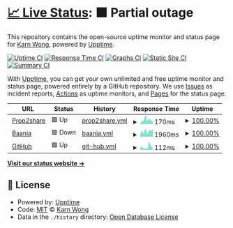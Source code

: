# [📈 Live Status](https://upptime.karnwong.me): <!--live status--> **🟧 Partial outage**

This repository contains the open-source uptime monitor and status page for [Karn Wong](karnwong.me), powered by [Upptime](https://github.com/upptime/upptime).

[![Uptime CI](https://github.com/kahnwong/upptime/workflows/Uptime%20CI/badge.svg)](https://github.com/kahnwong/upptime/actions?query=workflow%3A%22Uptime+CI%22)
[![Response Time CI](https://github.com/kahnwong/upptime/workflows/Response%20Time%20CI/badge.svg)](https://github.com/kahnwong/upptime/actions?query=workflow%3A%22Response+Time+CI%22)
[![Graphs CI](https://github.com/kahnwong/upptime/workflows/Graphs%20CI/badge.svg)](https://github.com/kahnwong/upptime/actions?query=workflow%3A%22Graphs+CI%22)
[![Static Site CI](https://github.com/kahnwong/upptime/workflows/Static%20Site%20CI/badge.svg)](https://github.com/kahnwong/upptime/actions?query=workflow%3A%22Static+Site+CI%22)
[![Summary CI](https://github.com/kahnwong/upptime/workflows/Summary%20CI/badge.svg)](https://github.com/kahnwong/upptime/actions?query=workflow%3A%22Summary+CI%22)

With [Upptime](https://upptime.js.org), you can get your own unlimited and free uptime monitor and status page, powered entirely by a GitHub repository. We use [Issues](https://github.com/kahnwong/upptime/issues) as incident reports, [Actions](https://github.com/kahnwong/upptime/actions) as uptime monitors, and [Pages](https://upptime.karnwong.me) for the status page.

<!--start: status pages-->
<!-- This summary is generated by Upptime (https://github.com/upptime/upptime) -->
<!-- Do not edit this manually, your changes will be overwritten -->
<!-- prettier-ignore -->
| URL | Status | History | Response Time | Uptime |
| --- | ------ | ------- | ------------- | ------ |
| <img alt="" src="https://favicons.githubusercontent.com/prop2share.com" height="13"> [Prop2share](https://prop2share.com/landing) | 🟩 Up | [prop2share.yml](https://github.com/kahnwong/upptime/commits/HEAD/history/prop2share.yml) | <details><summary><img alt="Response time graph" src="./graphs/prop2share/response-time-week.png" height="20"> 170ms</summary><br><a href="https://upptime.karnwong.me/history/prop2share"><img alt="Response time 854" src="https://img.shields.io/endpoint?url=https%3A%2F%2Fraw.githubusercontent.com%2Fkahnwong%2Fupptime%2FHEAD%2Fapi%2Fprop2share%2Fresponse-time.json"></a><br><a href="https://upptime.karnwong.me/history/prop2share"><img alt="24-hour response time 125" src="https://img.shields.io/endpoint?url=https%3A%2F%2Fraw.githubusercontent.com%2Fkahnwong%2Fupptime%2FHEAD%2Fapi%2Fprop2share%2Fresponse-time-day.json"></a><br><a href="https://upptime.karnwong.me/history/prop2share"><img alt="7-day response time 170" src="https://img.shields.io/endpoint?url=https%3A%2F%2Fraw.githubusercontent.com%2Fkahnwong%2Fupptime%2FHEAD%2Fapi%2Fprop2share%2Fresponse-time-week.json"></a><br><a href="https://upptime.karnwong.me/history/prop2share"><img alt="30-day response time 235" src="https://img.shields.io/endpoint?url=https%3A%2F%2Fraw.githubusercontent.com%2Fkahnwong%2Fupptime%2FHEAD%2Fapi%2Fprop2share%2Fresponse-time-month.json"></a><br><a href="https://upptime.karnwong.me/history/prop2share"><img alt="1-year response time 854" src="https://img.shields.io/endpoint?url=https%3A%2F%2Fraw.githubusercontent.com%2Fkahnwong%2Fupptime%2FHEAD%2Fapi%2Fprop2share%2Fresponse-time-year.json"></a></details> | <details><summary><a href="https://upptime.karnwong.me/history/prop2share">100.00%</a></summary><a href="https://upptime.karnwong.me/history/prop2share"><img alt="All-time uptime 100.00%" src="https://img.shields.io/endpoint?url=https%3A%2F%2Fraw.githubusercontent.com%2Fkahnwong%2Fupptime%2FHEAD%2Fapi%2Fprop2share%2Fuptime.json"></a><br><a href="https://upptime.karnwong.me/history/prop2share"><img alt="24-hour uptime 100.00%" src="https://img.shields.io/endpoint?url=https%3A%2F%2Fraw.githubusercontent.com%2Fkahnwong%2Fupptime%2FHEAD%2Fapi%2Fprop2share%2Fuptime-day.json"></a><br><a href="https://upptime.karnwong.me/history/prop2share"><img alt="7-day uptime 100.00%" src="https://img.shields.io/endpoint?url=https%3A%2F%2Fraw.githubusercontent.com%2Fkahnwong%2Fupptime%2FHEAD%2Fapi%2Fprop2share%2Fuptime-week.json"></a><br><a href="https://upptime.karnwong.me/history/prop2share"><img alt="30-day uptime 100.00%" src="https://img.shields.io/endpoint?url=https%3A%2F%2Fraw.githubusercontent.com%2Fkahnwong%2Fupptime%2FHEAD%2Fapi%2Fprop2share%2Fuptime-month.json"></a><br><a href="https://upptime.karnwong.me/history/prop2share"><img alt="1-year uptime 100.00%" src="https://img.shields.io/endpoint?url=https%3A%2F%2Fraw.githubusercontent.com%2Fkahnwong%2Fupptime%2FHEAD%2Fapi%2Fprop2share%2Fuptime-year.json"></a></details>
| <img alt="" src="https://favicons.githubusercontent.com/baania.com" height="13"> [Baania](https://baania.com) | 🟥 Down | [baania.yml](https://github.com/kahnwong/upptime/commits/HEAD/history/baania.yml) | <details><summary><img alt="Response time graph" src="./graphs/baania/response-time-week.png" height="20"> 1960ms</summary><br><a href="https://upptime.karnwong.me/history/baania"><img alt="Response time 2989" src="https://img.shields.io/endpoint?url=https%3A%2F%2Fraw.githubusercontent.com%2Fkahnwong%2Fupptime%2FHEAD%2Fapi%2Fbaania%2Fresponse-time.json"></a><br><a href="https://upptime.karnwong.me/history/baania"><img alt="24-hour response time 2585" src="https://img.shields.io/endpoint?url=https%3A%2F%2Fraw.githubusercontent.com%2Fkahnwong%2Fupptime%2FHEAD%2Fapi%2Fbaania%2Fresponse-time-day.json"></a><br><a href="https://upptime.karnwong.me/history/baania"><img alt="7-day response time 1960" src="https://img.shields.io/endpoint?url=https%3A%2F%2Fraw.githubusercontent.com%2Fkahnwong%2Fupptime%2FHEAD%2Fapi%2Fbaania%2Fresponse-time-week.json"></a><br><a href="https://upptime.karnwong.me/history/baania"><img alt="30-day response time 2918" src="https://img.shields.io/endpoint?url=https%3A%2F%2Fraw.githubusercontent.com%2Fkahnwong%2Fupptime%2FHEAD%2Fapi%2Fbaania%2Fresponse-time-month.json"></a><br><a href="https://upptime.karnwong.me/history/baania"><img alt="1-year response time 2989" src="https://img.shields.io/endpoint?url=https%3A%2F%2Fraw.githubusercontent.com%2Fkahnwong%2Fupptime%2FHEAD%2Fapi%2Fbaania%2Fresponse-time-year.json"></a></details> | <details><summary><a href="https://upptime.karnwong.me/history/baania">100.00%</a></summary><a href="https://upptime.karnwong.me/history/baania"><img alt="All-time uptime 100.00%" src="https://img.shields.io/endpoint?url=https%3A%2F%2Fraw.githubusercontent.com%2Fkahnwong%2Fupptime%2FHEAD%2Fapi%2Fbaania%2Fuptime.json"></a><br><a href="https://upptime.karnwong.me/history/baania"><img alt="24-hour uptime 100.00%" src="https://img.shields.io/endpoint?url=https%3A%2F%2Fraw.githubusercontent.com%2Fkahnwong%2Fupptime%2FHEAD%2Fapi%2Fbaania%2Fuptime-day.json"></a><br><a href="https://upptime.karnwong.me/history/baania"><img alt="7-day uptime 100.00%" src="https://img.shields.io/endpoint?url=https%3A%2F%2Fraw.githubusercontent.com%2Fkahnwong%2Fupptime%2FHEAD%2Fapi%2Fbaania%2Fuptime-week.json"></a><br><a href="https://upptime.karnwong.me/history/baania"><img alt="30-day uptime 100.00%" src="https://img.shields.io/endpoint?url=https%3A%2F%2Fraw.githubusercontent.com%2Fkahnwong%2Fupptime%2FHEAD%2Fapi%2Fbaania%2Fuptime-month.json"></a><br><a href="https://upptime.karnwong.me/history/baania"><img alt="1-year uptime 100.00%" src="https://img.shields.io/endpoint?url=https%3A%2F%2Fraw.githubusercontent.com%2Fkahnwong%2Fupptime%2FHEAD%2Fapi%2Fbaania%2Fuptime-year.json"></a></details>
| <img alt="" src="https://favicons.githubusercontent.com/github.com" height="13"> [GitHub](https://github.com/) | 🟩 Up | [git-hub.yml](https://github.com/kahnwong/upptime/commits/HEAD/history/git-hub.yml) | <details><summary><img alt="Response time graph" src="./graphs/git-hub/response-time-week.png" height="20"> 112ms</summary><br><a href="https://upptime.karnwong.me/history/git-hub"><img alt="Response time 333" src="https://img.shields.io/endpoint?url=https%3A%2F%2Fraw.githubusercontent.com%2Fkahnwong%2Fupptime%2FHEAD%2Fapi%2Fgit-hub%2Fresponse-time.json"></a><br><a href="https://upptime.karnwong.me/history/git-hub"><img alt="24-hour response time 30" src="https://img.shields.io/endpoint?url=https%3A%2F%2Fraw.githubusercontent.com%2Fkahnwong%2Fupptime%2FHEAD%2Fapi%2Fgit-hub%2Fresponse-time-day.json"></a><br><a href="https://upptime.karnwong.me/history/git-hub"><img alt="7-day response time 112" src="https://img.shields.io/endpoint?url=https%3A%2F%2Fraw.githubusercontent.com%2Fkahnwong%2Fupptime%2FHEAD%2Fapi%2Fgit-hub%2Fresponse-time-week.json"></a><br><a href="https://upptime.karnwong.me/history/git-hub"><img alt="30-day response time 115" src="https://img.shields.io/endpoint?url=https%3A%2F%2Fraw.githubusercontent.com%2Fkahnwong%2Fupptime%2FHEAD%2Fapi%2Fgit-hub%2Fresponse-time-month.json"></a><br><a href="https://upptime.karnwong.me/history/git-hub"><img alt="1-year response time 333" src="https://img.shields.io/endpoint?url=https%3A%2F%2Fraw.githubusercontent.com%2Fkahnwong%2Fupptime%2FHEAD%2Fapi%2Fgit-hub%2Fresponse-time-year.json"></a></details> | <details><summary><a href="https://upptime.karnwong.me/history/git-hub">100.00%</a></summary><a href="https://upptime.karnwong.me/history/git-hub"><img alt="All-time uptime 98.30%" src="https://img.shields.io/endpoint?url=https%3A%2F%2Fraw.githubusercontent.com%2Fkahnwong%2Fupptime%2FHEAD%2Fapi%2Fgit-hub%2Fuptime.json"></a><br><a href="https://upptime.karnwong.me/history/git-hub"><img alt="24-hour uptime 100.00%" src="https://img.shields.io/endpoint?url=https%3A%2F%2Fraw.githubusercontent.com%2Fkahnwong%2Fupptime%2FHEAD%2Fapi%2Fgit-hub%2Fuptime-day.json"></a><br><a href="https://upptime.karnwong.me/history/git-hub"><img alt="7-day uptime 100.00%" src="https://img.shields.io/endpoint?url=https%3A%2F%2Fraw.githubusercontent.com%2Fkahnwong%2Fupptime%2FHEAD%2Fapi%2Fgit-hub%2Fuptime-week.json"></a><br><a href="https://upptime.karnwong.me/history/git-hub"><img alt="30-day uptime 100.00%" src="https://img.shields.io/endpoint?url=https%3A%2F%2Fraw.githubusercontent.com%2Fkahnwong%2Fupptime%2FHEAD%2Fapi%2Fgit-hub%2Fuptime-month.json"></a><br><a href="https://upptime.karnwong.me/history/git-hub"><img alt="1-year uptime 98.30%" src="https://img.shields.io/endpoint?url=https%3A%2F%2Fraw.githubusercontent.com%2Fkahnwong%2Fupptime%2FHEAD%2Fapi%2Fgit-hub%2Fuptime-year.json"></a></details>

<!--end: status pages-->

[**Visit our status website →**](https://upptime.karnwong.me)

## 📄 License

- Powered by: [Upptime](https://github.com/upptime/upptime)
- Code: [MIT](./LICENSE) © [Karn Wong](karnwong.me)
- Data in the `./history` directory: [Open Database License](https://opendatacommons.org/licenses/odbl/1-0/)
